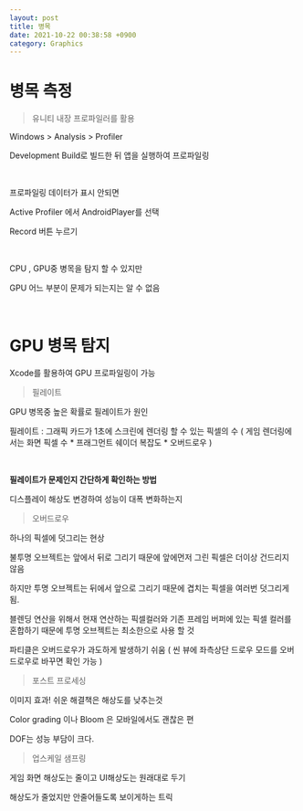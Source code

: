 ```yaml
---
layout: post
title: 병목
date: 2021-10-22 00:38:58 +0900
category: Graphics
---
```


# 병목 측정

> 유니티 내장 프로파일러를 활용

Windows > Analysis > Profiler

Development Build로 빌드한 뒤 앱을 실행하여 프로파일링

<br>

프로파일링 데이터가 표시 안되면

Active Profiler 에서 AndroidPlayer를 선택

Record 버튼 누르기


<br>

CPU , GPU중 병목을 탐지 할 수 있지만

GPU 어느 부분이 문제가 되는지는 알 수 없음

<br>

# GPU 병목 탐지

Xcode를 활용하여 GPU 프로파일링이 가능

> 필레이트

GPU 병목중 높은 확률로 필레이트가 원인

필레이트 : 그래픽 카드가 1초에 스크린에 렌더링 할 수 있는 픽셀의 수
( 게임 렌더링에서는  화면 픽셀 수 * 프래그먼트 쉐이더 복잡도 * 오버드로우 )

<br>

**필레이트가 문제인지 간단하게 확인하는 방법**

디스플레이 해상도 변경하여 성능이 대폭 변화하는지

> 오버드로우

하나의 픽셀에 덧그리는 현상

불투명 오브젝트는 앞에서 뒤로 그리기 때문에 앞에먼저 그린 픽셀은 더이상 건드리지 않음

하지만 투명 오브젝트는 뒤에서 앞으로 그리기 때문에 겹치는 픽셀을 여러번 덧그리게 됨.

블렌딩 연산을 위해서 현재 연산하는 픽셀컬러와 기존 프레임 버퍼에 있는 픽셀 컬러를 혼합하기 때문에 투명 오브젝트는 최소한으로 사용 할 것

파티클은 오버드로우가 과도하게 발생하기 쉬움 ( 씬 뷰에 좌측상단 드로우 모드를 오버드로우로 바꾸면 확인 가능 )

> 포스트 프로세싱

이미지 효과! 쉬운 해결책은 해상도를 낮추는것

Color grading 이나 Bloom 은 모바일에서도 괜찮은 편

DOF는 성능 부담이 크다.

> 업스케일 샘프링

게임 화면 해상도는 줄이고 UI해상도는 원래대로 두기

해상도가 줄었지만 안줄어들도록 보이게하는 트릭

